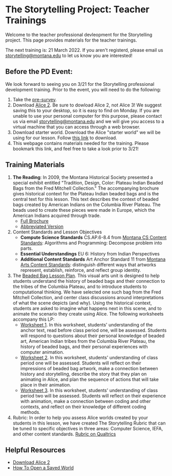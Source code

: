 # The Storytelling Project: Teacher Trainings

Welcome to the teacher professional devleopment for the Storytelling
project.  This page provides materials for the teacher trainings.

The next training is: 21 March 2022.  If you aren't registerd, please email us <storytelling@montana.edu> to let us know you are interested!

## Before the PD Event:

We look forward to seeing you on 3/21 for the Storytelling professional
development training.  Prior to the event, you will need to do the following:

1. Take the [pre-survey](https://montana.qualtrics.com/jfe/form/SV_bDEx8oVZn4QbYay).
2. Download [Alice 2](https://www.alice.org/get-alice/alice-2/).  Be sure to
   dowload Alice 2, not Alice 3!  We suggest saving this to your desktop, so it
   is easy to find on Monday.
   If you are unable to use your personal
   computer for this purpose, please contact us via email
   <storytelling@montana.edu> and we will give you access to a virtual machine
   that you can access through a web browser.
3. Download starter world. Download the Alice "starter world" we will be using
   for our lesson. Follow [this link](./assets/beaded-bag-starter.a2w) to download.
4. This webpage contains materials needed for the training.
   Please bookmark this link, and feel free to take a look prior to 3/21!

## Training Materials

1. **The Reading**: In 2009, the Montana Historical Society presented a special
   exhibit entitled "Tradition, Design, Color: Plateau Indian Beaded Bags from
   the Fred Mitchell Collection." The accompanying brochure gives historical
   context for the Plateau Indian beaded bags and is the central text for this
   lesson. This text describes the context of beaded bags created by American
   Indians on the Columbia River Plateau.  The beads used to create these pieces
   were made in Europe, which the American Indians acquired through trade.
    * [Full Brochure](./assets/reading-full-brochure.pdf)
    * [Abbreviated Version](./assets/reading-short.pdf)
2. Content Standards and Lesson Objectives
    * **Compute Science Standards** CS.AP.6-8.4 from [Montana CS Content Standards](https://opi.mt.gov/LinkClick.aspx?fileticket=VUuz382OEeQ%3d&portalid=182): Algorithms and Programming: Decompose problem into parts.
    * **Essential Understandings** EU 6: History from Indian Perspectives
    * **Additional Content Standards** Art Anchor Standard 11 from [Montana Arts Content Standards](https://opi.mt.gov/LinkClick.aspx?fileticket=2v0S2hRBPjs%3d&portalid=182): distinguish different ways that artworks represent, establish, reinforce, and reflect group
identity.
3. The [Beaded Bag Lesson Plan](./assets/beaded-bag.pdf). This visual arts unit
   is designed to help students understand the history of beaded bags and their
   connection to the tribes of the Columbia Plateau, and to introduce students
   to computational thinking.  We have selected one such bag from the Fred
   Mitchell Collection, and center class discussions
   around interpretations of what the scene depicts (and why).  Using the
   historical context, students are asked to imagine what happens next in this
   scene, and to animate the scenario they create using Alice. The following
   worksheets accompany this LP:
    * [Worksheet 1](./assets/worksheet1.pdf). In this worksheet, students'
      understanding of the anchor text, read before class period one, will be
      assessed.  Students will respond to questions about their personal
      knowledge of beaded art, American Indian tribes from the Columbia River
      Plateau, the history of beaded bags, and their personal experiences with
      computer animation.
    * [Worksheet 2](./assets/worksheet2.pdf). In this worksheet, students'
      understanding of class period one will be assessed. Students will reflect
      on their impressions of beaded bag artwork, make a connection between
      history and storytelling, describe the story that they plan on animating
      in Alice, and plan the sequence of actions that will take place in their
      animation.
   * [Worksheet 3](./assets/worksheet3.pdf). In this worksheet, students'
     understanding of class period two will be assessed. Students will reflect
     on their experience with animation, make a connection between coding and
     other contexts, and reflect on their knowledge of different coding methods.
4. Rubric: In order to help you assess Alice worlds created by your students in
   this lesson, we have created The Storytelling Rubric that can be tuned to
   specific objectives in three areas: Computer Science, IEFA, and other content
   standards.
    [Rubric on Qualtrics](https://montana.qualtrics.com/jfe/form/SV_7X1eMmNdZeDF77M) 

## Helpful Resources

* [Download Alice 2](https://www.montana.edu/storytelling/lessons/)
* [How To Open a Saved World](./assets/howto_open-saved-world.pdf)
